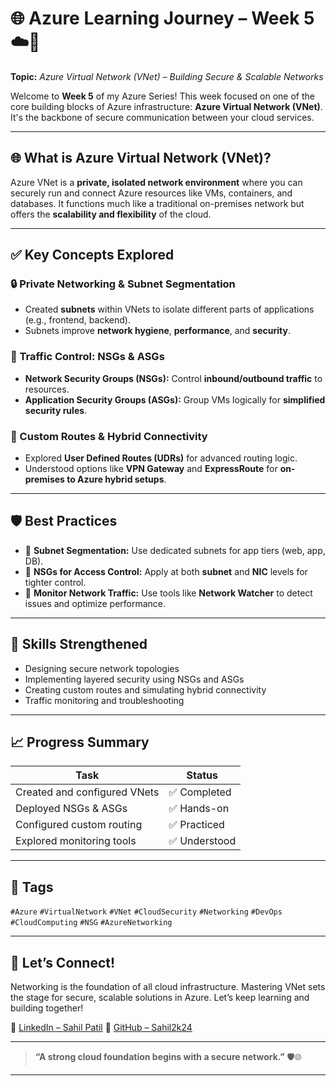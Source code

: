 # 🌐 Azure Learning Journey – Week 5 ☁️🚀

**Topic:** *Azure Virtual Network (VNet) – Building Secure & Scalable Networks*

Welcome to **Week 5** of my Azure Series!
This week focused on one of the core building blocks of Azure infrastructure: **Azure Virtual Network (VNet)**. It's the backbone of secure communication between your cloud services.

---

## 🌐 What is Azure Virtual Network (VNet)?

Azure VNet is a **private, isolated network environment** where you can securely run and connect Azure resources like VMs, containers, and databases. It functions much like a traditional on-premises network but offers the **scalability and flexibility** of the cloud.

---

## ✅ Key Concepts Explored

### 🔒 Private Networking & Subnet Segmentation

* Created **subnets** within VNets to isolate different parts of applications (e.g., frontend, backend).
* Subnets improve **network hygiene**, **performance**, and **security**.

### 🔐 Traffic Control: NSGs & ASGs

* **Network Security Groups (NSGs):** Control **inbound/outbound traffic** to resources.
* **Application Security Groups (ASGs):** Group VMs logically for **simplified security rules**.

### 🚦 Custom Routes & Hybrid Connectivity

* Explored **User Defined Routes (UDRs)** for advanced routing logic.
* Understood options like **VPN Gateway** and **ExpressRoute** for **on-premises to Azure hybrid setups**.

---

## 🛡 Best Practices

* 🔹 **Subnet Segmentation:** Use dedicated subnets for app tiers (web, app, DB).
* 🔹 **NSGs for Access Control:** Apply at both **subnet** and **NIC** levels for tighter control.
* 🔹 **Monitor Network Traffic:** Use tools like **Network Watcher** to detect issues and optimize performance.

---

## 🧠 Skills Strengthened

* Designing secure network topologies
* Implementing layered security using NSGs and ASGs
* Creating custom routes and simulating hybrid connectivity
* Traffic monitoring and troubleshooting

---

## 📈 Progress Summary

| Task                         | Status       |
| ---------------------------- | ------------ |
| Created and configured VNets | ✅ Completed  |
| Deployed NSGs & ASGs         | ✅ Hands-on   |
| Configured custom routing    | ✅ Practiced  |
| Explored monitoring tools    | ✅ Understood |

---

## 📌 Tags

`#Azure` `#VirtualNetwork` `#VNet` `#CloudSecurity` `#Networking` `#DevOps` `#CloudComputing` `#NSG` `#AzureNetworking`

---

## 🔗 Let’s Connect!

Networking is the foundation of all cloud infrastructure. Mastering VNet sets the stage for secure, scalable solutions in Azure.
Let’s keep learning and building together!

🔗 [LinkedIn – Sahil Patil](https://www.linkedin.com/in/sahil-cloudgeek/)
🐙 [GitHub – Sahil2k24](https://github.com/Sahil2k24)

---

> **“A strong cloud foundation begins with a secure network.”** 🛡🌐

---
